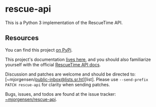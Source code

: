 # rescue-api

This is a Python 3 implementation of the RescueTime API.

## Resources

You can find this project [on PyPi][pypi].

This project's documentation [lives here][unofficial], and you should also familiarize
yourself with the official [RescueTime API docs][official].

Discussion and patches are welcome and should be directed to:
[~mjorgensen/public-inbox@lists.sr.ht][list]. Please use `--send-prefix PATCH
rescue-api` for clarity when sending patches. 

Bugs, issues, and todos are found at the issue tracker:
[~mjorgensen/rescue-api][todo].

[official]: https://www.rescuetime.com/anapi/setup/documentation
[unofficial]: https://man.sr.ht/~mjorgensen/rescue-api/
[todo]: https://todo.sr.ht/%7Emjorgensen/rescue-api
[pypi]: https://pypi.org/project/rescue-api/

